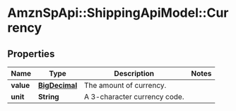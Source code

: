 # AmznSpApi::ShippingApiModel::Currency

## Properties
Name | Type | Description | Notes
------------ | ------------- | ------------- | -------------
**value** | [**BigDecimal**](BigDecimal.md) | The amount of currency. | 
**unit** | **String** | A 3-character currency code. | 


